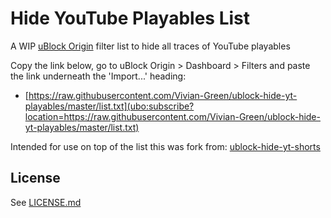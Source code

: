 # Hide YouTube Playables List

A WIP [uBlock Origin](https://github.com/gorhill/uBlock) filter list to hide all traces of YouTube playables

Copy the link below, go to uBlock Origin > Dashboard > Filters and paste the link underneath the 'Import...' heading:
- [https://raw.githubusercontent.com/Vivian-Green/ublock-hide-yt-playables/master/list.txt](ubo:subscribe?location=https://raw.githubusercontent.com/Vivian-Green/ublock-hide-yt-playables/master/list.txt)

Intended for use on top of the list this was fork from: [ublock-hide-yt-shorts](https://github.com/gijsdev/ublock-hide-yt-shorts)

## License

See [LICENSE.md](https://github.com/Vivian-Green/ublock-hide-yt-playables/blob/master/LICENSE.md)
